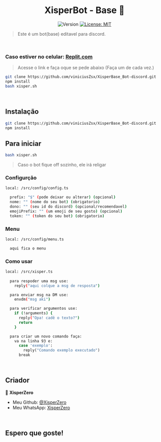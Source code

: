 <h1 align="center">XisperBot - Base 🤖</h1>
<p align="center">
  <img alt="Version" src="https://img.shields.io/badge/version-1.0.0-blue.svg?cacheSeconds=2592000" />
  <a href="https://opensource.org/licenses/MIT" target="_blank">
    <img alt="License: MIT" src="https://img.shields.io/badge/License-MIT-yellow.svg" />
  </a>
</p>

> Este é um bot(base) editavel para discord.

<br/>

### Caso estiver no celular: [Replit.com](https://replit.com/)
> Acesse o link e faça oque se pede abaixo (Faça um de cada vez.)
```sh
git clone https://github.com/viniciusZsx/XisperBase_Bot-discord.git
npm install
bash xisper.sh
```
<br/>

## Instalação 

```sh
git clone https://github.com/viniciusZsx/XisperBase_Bot-discord.git
npm install
```

## Para iniciar

```sh
bash xisper.sh
```
> Caso o bot fique off sozinho, ele irá religar
### Configurção 

```sh
local: /src/config/config.ts

  prefix: "$" (pode deixar ou alterar) (opcional)
  nome: "" (nome do seu bot) (obrigatorio)
  dono: "" (seu id do discord) (opcional/recomendavel)
  emojiPrefix: "" (um emoji de seu gosto) (opcional)
  token: "" (token do seu bot) (obrigatorio)
```
### Menu
```sh
local: /src/config/menu.ts

  aqui fica o menu
```

### Como usar

```sh
local: /src/xisper.ts
  
  para respoder uma msg use:
    reply("aqui colque a msg de resposta")

  para enviar msg na DM use:
    envdm("msg aki")

  para verificar argumentos use:
    if (!arguments) {
      reply("Opa! cadê o texto?")
      return
    }

  para criar um novo comando faça:
    va na linha 93 e:
      case 'exemplo':
        reply("Comando exemplo executado")
      break
```

<br/>

## Criador

👤 **XisperZero**

- Meu Github: [@XisperZero](https://github.com/viniciusZsx)
- Meu WhatsApp: [XisperZero](https://wa.me/558181896518)

<br/>

## Espero que goste!
